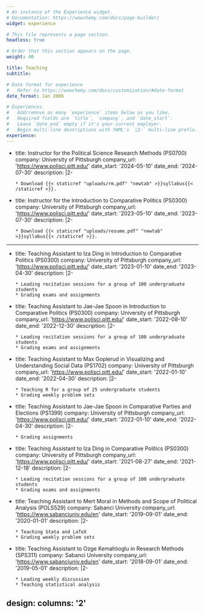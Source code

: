 ```yaml
---
# An instance of the Experience widget.
# Documentation: https://wowchemy.com/docs/page-builder/
widget: experience

# This file represents a page section.
headless: true

# Order that this section appears on the page.
weight: 40

title: Teaching
subtitle:

# Date format for experience
#   Refer to https://wowchemy.com/docs/customization/#date-format
date_format: Jan 2006

# Experiences.
#   Add/remove as many `experience` items below as you like.
#   Required fields are `title`, `company`, and `date_start`.
#   Leave `date_end` empty if it's your current employer.
#   Begin multi-line descriptions with YAML's `|2-` multi-line prefix.
experience:
--- 
```

  - title: Instructor for the Political Science Research Methods (PS0700)
    company: University of Pittsburgh
    company_url: 'https://www.polisci.pitt.edu/'
    date_start: '2024-05-10'
    date_end: '2024-07-30'
    description: |2-

        * Download {{< staticref "uploads/rm.pdf" "newtab" >}}syllabus{{< /staticref >}}.
   
  - title: Instructor for the Introduction to Comparative Politics (PS0300)
    company: University of Pittsburgh
    company_url: 'https://www.polisci.pitt.edu/'
    date_start: '2023-05-10'
    date_end: '2023-07-30'
    description: |2-

        * Download {{< staticref "uploads/resume.pdf" "newtab" >}}syllabus{{< /staticref >}}.
---           
  - title: Teaching Assistant to Iza Ding in Introduction to Comparative Politics (PS0300)
    company: University of Pittsburgh
    company_url: 'https://www.polisci.pitt.edu/'
    date_start: '2023-01-10'
    date_end: '2023-04-30'
    description: |2-
        
        * Leading recitation sessions for a group of 100 undergraduate students
        * Grading exams and assignments
    
  - title: Teaching Assistant to Jae-Jae Spoon in Introduction to Comparative Politics (PS0300)
    company: University of Pittsburgh
    company_url: 'https://www.polisci.pitt.edu/'
    date_start: '2022-08-10'
    date_end: '2022-12-30'
    description: |2-
        
        * Leading recitation sessions for a group of 100 undergraduate students
        * Grading exams and assignments

  - title: Teaching Assistant to Max Goplerud in Visualizing and Understanding Social Data  (PS1702)
    company: University of Pittsburgh
    company_url: 'https://www.polisci.pitt.edu/'
    date_start: '2022-01-10'
    date_end: '2022-04-30'
    description: |2-
        
        * Teaching R for a group of 25 undergraduate students
        * Grading weekly problem sets
    
  - title: Teaching Assistant to Jae-Jae Spoon in Comparative Parties and Elections (PS1399)
    company: University of Pittsburgh
    company_url: 'https://www.polisci.pitt.edu/'
    date_start: '2022-01-10'
    date_end: '2022-04-30'
    description: |2-
        
        * Grading assignments
    
  - title: Teaching Assistant to Iza Ding in Comparative Politics (PS0300)
    company: University of Pittsburgh
    company_url: 'https://www.polisci.pitt.edu/'
    date_start: '2021-08-27'
    date_end: '2021-12-18'
    description: |2-
        
        * Leading recitation sessions for a group of 100 undergraduate students
        * Grading exams and assignments

  - title: Teaching Assistant to Mert Moral in Methods and Scope of Political Analysis (POLS529)
    company: Sabanci University
    company_url: 'https://www.sabanciuniv.edu/en'
    date_start: '2019-09-01'
    date_end: '2020-01-01'
    description: |2-
    
        * Teaching Stata and LaTeX
        * Grading weekly problem sets

  - title: Teaching Assistant to Ozge Kemahlıoglu in Research Methods (SPS311)
    company: Sabanci University
    company_url: 'https://www.sabanciuniv.edu/en'
    date_start: '2018-09-01'
    date_end: '2019-05-01'
    description: |2-
    
        * Leading weekly discussion
        * Teaching statistical analysis
design:
  columns: '2'
---

